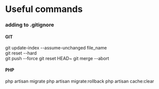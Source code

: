 # Useful commands

### adding to .gitignore

#### GIT
git update-index --assume-unchanged file_name <br />
git reset --hard <commitId> <br />
git push --force
git reset HEAD~
git merge --abort

#### PHP
php artisan migrate
php artisan migrate:rollback
php artisan cache:clear
